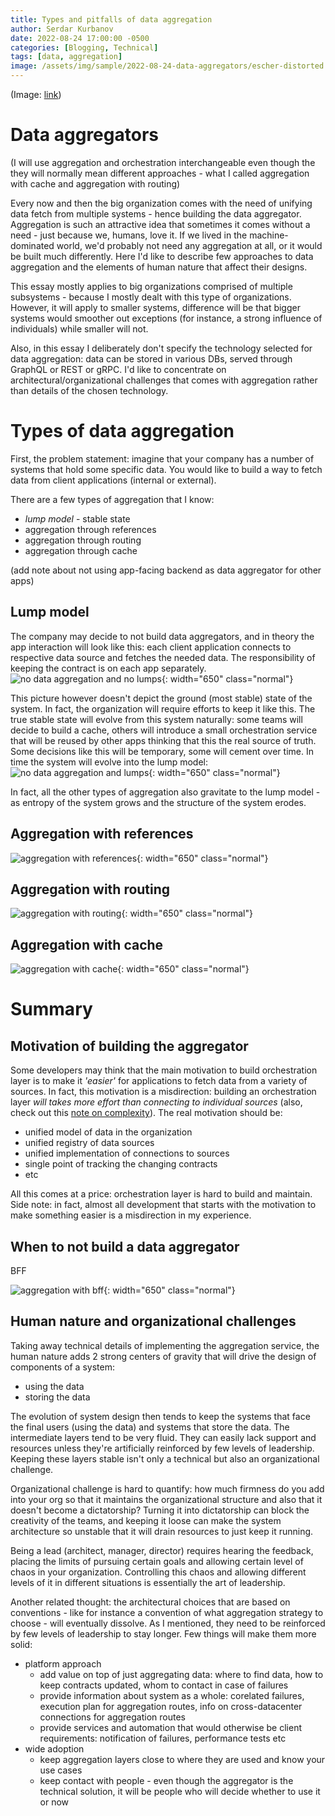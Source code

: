 ```yaml
---
title: Types and pitfalls of data aggregation
author: Serdar Kurbanov
date: 2022-08-24 17:00:00 -0500
categories: [Blogging, Technical]
tags: [data, aggregation]
image: /assets/img/sample/2022-08-24-data-aggregators/escher-distorted.jpg
---
```


(Image: [link](https://www.sothebys.com/en/buy/auction/2019/prints-multiples-day-sale/m-c-escher-print-gallery-bklw-410))

# Data aggregators

(I will use aggregation and orchestration interchangeable even though the they will normally mean different approaches - what I called aggregation with cache and aggregation with routing)

Every now and then the big organization comes with the need of unifying data fetch from multiple systems - hence building the data aggregator. Aggregation is such an attractive idea that sometimes it comes without a need - just because we, humans, love it. If we lived in the machine-dominated world, we'd probably not need any aggregation at all, or it would be built much differently. Here I'd like to describe few approaches to data aggregation and the elements of human nature that affect their designs.

This essay mostly applies to big organizations comprised of multiple subsystems - because I mostly dealt with this type of organizations. However, it will apply to smaller systems, difference will be that bigger systems would smoother out exceptions (for instance, a strong influence of individuals) while smaller will not.

Also, in this essay I deliberately don't specify the technology selected for data aggregation: data can be stored in various DBs, served through GraphQL or REST or gRPC. I'd like to concentrate on architectural/organizational challenges that comes with aggregation rather than details of the chosen technology.

# Types of data aggregation

First, the problem statement: imagine that your company has a number of systems that hold some specific data. You would like to build a way to fetch data from client applications (internal or external).

There are a few types of aggregation that I know:
* *lump model* - stable state
* aggregation through references
* aggregation through routing
* aggregation through cache

(add note about not using app-facing backend as data aggregator for other apps)

## Lump model

The company may decide to not build data aggregators, and in theory the app interaction will look like this: each client application connects to respective data source and fetches the needed data. The responsibility of keeping the contract is on each app separately.
![no data aggregation and no lumps](/assets/img/sample/2022-08-24-data-aggregators/no-aggregation-init.png){: width="650" class="normal"}

This picture however doesn't depict the ground (most stable) state of the system. In fact, the organization will require efforts to keep it like this. The true stable state will evolve from this system naturally: some teams will decide to build a cache, others will introduce a small orchestration service that will be reused by other apps thinking that this the real source of truth. Some decisions like this will be temporary, some will cement over time. In time the system will evolve into the lump model:
![no data aggregation and lumps](/assets/img/sample/2022-08-24-data-aggregators/no-aggregation-lump.png){: width="650" class="normal"}

In fact, all the other types of aggregation also gravitate to the lump model - as entropy of the system grows and the structure of the system erodes.

## Aggregation with references

![aggregation with references](/assets/img/sample/2022-08-24-data-aggregators/aggregation-with-references.png){: width="650" class="normal"}

## Aggregation with routing

![aggregation with routing](/assets/img/sample/2022-08-24-data-aggregators/aggregation-with-routing.png){: width="650" class="normal"}

## Aggregation with cache

![aggregation with cache](/assets/img/sample/2022-08-24-data-aggregators/aggregation-with-cache.png){: width="650" class="normal"}

# Summary

## Motivation of building the aggregator

Some developers may think that the main motivation to build orchestration layer is to make it *'easier'* for applications to fetch data from a variety of sources. In fact, this motivation is a misdirection: building an orchestration layer *will takes more effort than connecting to individual sources* (also, check out this [note on complexity](https://serdarkurbanov.github.io/posts/conservation-of-complexity/)). The real motivation should be:
* unified model of data in the organization
* unified registry of data sources
* unified implementation of connections to sources
* single point of tracking the changing contracts
* etc

All this comes at a price: orchestration layer is hard to build and maintain. Side note: in fact, almost all development that starts with the motivation to make something easier is a misdirection in my experience.

## When to not build a data aggregator

BFF

![aggregation with bff](/assets/img/sample/2022-08-24-data-aggregators/aggregation-with-bff.png){: width="650" class="normal"}

## Human nature and organizational challenges
Taking away technical details of implementing the aggregation service, the human nature adds 2 strong centers of gravity that will drive the design of components of a system:
* using the data
* storing the data

The evolution of system design then tends to keep the systems that face the final users (using the data) and systems that store the data. The intermediate layers tend to be very fluid. They can easily lack support and resources unless they're artificially reinforced by few levels of leadership. Keeping these layers stable isn't only a technical but also an organizational challenge.

Organizational challenge is hard to quantify: how much firmness do you add into your org so that it maintains the organizational structure and also that it doesn't become a dictatorship? Turning it into dictatorship can block the creativity of the teams, and keeping it loose can make the system architecture so unstable that it will drain resources to just keep it running.

Being a lead (architect, manager, director) requires hearing the feedback, placing the limits of pursuing certain goals and allowing certain level of chaos in your organization. Controlling this chaos and allowing different levels of it in different situations is essentially the art of leadership.

Another related thought: the architectural choices that are based on conventions - like for instance a convention of what aggregation strategy to choose - will eventually dissolve. As I mentioned, they need to be reinforced by few levels of leadership to stay longer. Few things will make them more solid:
* platform approach
  - add value on top of just aggregating data: where to find data, how to keep contracts updated, whom to contact in case of failures
  - provide information about system as a whole: corelated failures, execution plan for aggregation routes, info on cross-datacenter connections for aggregation routes
  - provide services and automation that would otherwise be client requirements: notification of failures, performance tests etc
* wide adoption
  - keep aggregation layers close to where they are used and know your use cases
  - keep contact with people - even though the aggregator is the technical solution, it will be people who will decide whether to use it or now
